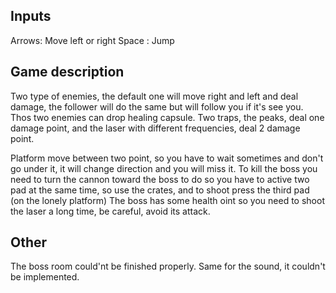 
## Inputs

Arrows: Move left or right
Space : Jump

## Game description

Two type of enemies, the default one will move right and left and deal damage, the follower will do the same but will follow you if it's see you. Thos two enemies can drop healing capsule.
Two traps, the peaks, deal one damage point, and the laser with different frequencies, deal 2 damage point.

Platform move between two point, so you have to wait sometimes and don't go under it, it will change direction and you will miss it.
To kill the boss you need to turn the cannon toward the boss to do so you have to active two pad at the same time, so use the crates, and to shoot press the third pad (on the lonely platform)
The boss has some health oint so you need to shoot the laser a long time, be careful, avoid its attack.


## Other

The boss room could'nt be finished properly.
Same for the sound, it couldn't be implemented.
